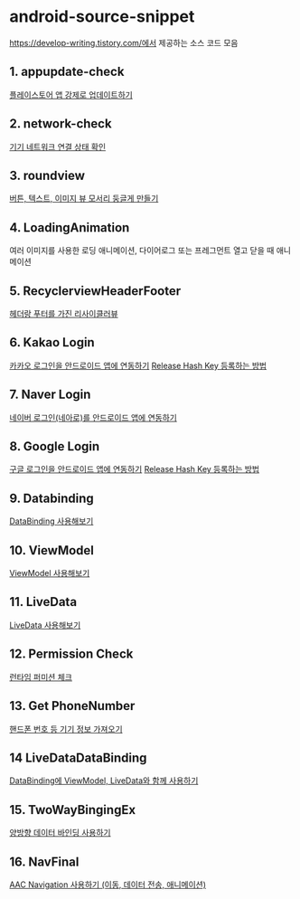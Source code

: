 # android-source-snippet
https://develop-writing.tistory.com/에서 제공하는 소스 코드 모음

## 1. appupdate-check
[플레이스토어 앱 강제로 업데이트하기](https://develop-writing.tistory.com/2)

## 2. network-check
[기기 네트워크 연결 상태 확인](https://develop-writing.tistory.com/1)

## 3. roundview
[버튼, 텍스트, 이미지 뷰 모서리 둥글게 만들기](https://develop-writing.tistory.com/7)

## 4. LoadingAnimation
여러 이미지를 사용한 로딩 애니메이션, 다이어로그 또는 프레그먼트 열고 닫을 때 애니메이션 

## 5. RecyclerviewHeaderFooter
[헤더랑 푸터를 가진 리사이클러뷰](https://develop-writing.tistory.com/6)

## 6. Kakao Login
[카카오 로그인을 안드로이드 앱에 연동하기](https://develop-writing.tistory.com/31?category=792763)
[Release Hash Key 등록하는 방법](https://develop-writing.tistory.com/33?category=792763)

## 7. Naver Login
[네이버 로그인(네아로)를 안드로이드 앱에 연동하기](https://develop-writing.tistory.com/29)

## 8. Google Login
[구글 로그인을 안드로이드 앱에 연동하기](https://develop-writing.tistory.com/32?category=792763)
[Release Hash Key 등록하는 방법](https://develop-writing.tistory.com/34?category=792763)

## 9. Databinding
[DataBinding 사용해보기](https://develop-writing.tistory.com/42?category=837244)

## 10. ViewModel
[ViewModel 사용해보기](https://develop-writing.tistory.com/43?category=837244)

## 11. LiveData
[LiveData 사용해보기](https://develop-writing.tistory.com/44)

## 12. Permission Check
[런타임 퍼미션 체크](https://develop-writing.tistory.com/39?category=792763)

## 13. Get PhoneNumber
[핸드폰 번호 등 기기 정보 가져오기](https://develop-writing.tistory.com/40?category=792763)

## 14 LiveDataDataBinding
[DataBinding에 ViewModel, LiveData와 함께 사용하기](https://develop-writing.tistory.com/45)

## 15. TwoWayBingingEx
[양방향 데이터 바인딩 사용하기](https://develop-writing.tistory.com/46)

## 16. NavFinal
[AAC Navigation 사용하기 (이동, 데이터 전송, 애니메이션)](https://develop-writing.tistory.com/48)

